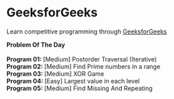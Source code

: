 # GeeksforGeeks
Learn competitive programming through [GeeksforGeeks](https://practice.geeksforgeeks.org/explore/?page=1)

<b> Problem Of The Day </b>
<br/>
<br/> <b> Program 01: </b> [Medium] Postorder Traversal (Iterative)
<br/> <b> Program 02: </b> [Medium] Find Prime numbers in a range
<br/> <b> Program 03: </b> [Medium] XOR Game
<br/> <b> Program 04: </b> [Easy] Largest value in each level
<br/> <b> Program 05: </b> [Medium] Find Missing And Repeating
